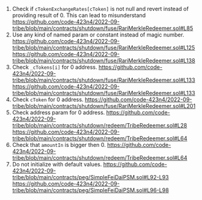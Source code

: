 1.	Check if `cTokenExchangeRates[cToken]` is not null and revert instead of providing result of 0. This can lead to misunderstand
https://github.com/code-423n4/2022-09-tribe/blob/main/contracts/shutdown/fuse/RariMerkleRedeemer.sol#L85
2.	Use any kind of named param or constant instead of magic number.
https://github.com/code-423n4/2022-09-tribe/blob/main/contracts/shutdown/fuse/RariMerkleRedeemer.sol#L125
https://github.com/code-423n4/2022-09-tribe/blob/main/contracts/shutdown/fuse/RariMerkleRedeemer.sol#L138
3.	Check `_cTokens[i]` for 0 address.
https://github.com/code-423n4/2022-09-tribe/blob/main/contracts/shutdown/fuse/RariMerkleRedeemer.sol#L133
https://github.com/code-423n4/2022-09-tribe/blob/main/contracts/shutdown/fuse/RariMerkleRedeemer.sol#L133
4.	Check `cToken` for 0 address.
https://github.com/code-423n4/2022-09-tribe/blob/main/contracts/shutdown/fuse/RariMerkleRedeemer.sol#L201
5.	Check address param for 0 address.
https://github.com/code-423n4/2022-09-tribe/blob/main/contracts/shutdown/redeem/TribeRedeemer.sol#L28
https://github.com/code-423n4/2022-09-tribe/blob/main/contracts/shutdown/redeem/TribeRedeemer.sol#L64
6.	Check that `amountIn` is bigger then 0.
https://github.com/code-423n4/2022-09-tribe/blob/main/contracts/shutdown/redeem/TribeRedeemer.sol#L64
7.	Do not initialize with default values.
https://github.com/code-423n4/2022-09-tribe/blob/main/contracts/peg/SimpleFeiDaiPSM.sol#L92-L93
https://github.com/code-423n4/2022-09-tribe/blob/main/contracts/peg/SimpleFeiDaiPSM.sol#L96-L98